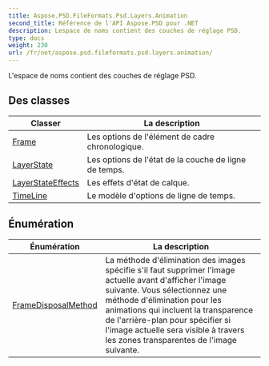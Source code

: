 ```yaml
---
title: Aspose.PSD.FileFormats.Psd.Layers.Animation
second_title: Référence de l'API Aspose.PSD pour .NET
description: Lespace de noms contient des couches de réglage PSD.
type: docs
weight: 230
url: /fr/net/aspose.psd.fileformats.psd.layers.animation/
---
```

L'espace de noms contient des couches de réglage PSD.

## Des classes

| Classer | La description |
| --- | --- |
| [Frame](./frame/) | Les options de l'élément de cadre chronologique. |
| [LayerState](./layerstate/) | Les options de l'état de la couche de ligne de temps. |
| [LayerStateEffects](./layerstateeffects/) | Les effets d'état de calque. |
| [TimeLine](./timeline/) | Le modèle d'options de ligne de temps. |
## Énumération

| Énumération | La description |
| --- | --- |
| [FrameDisposalMethod](./framedisposalmethod/) | La méthode d'élimination des images spécifie s'il faut supprimer l'image actuelle avant d'afficher l'image suivante. Vous sélectionnez une méthode d'élimination pour les animations qui incluent la transparence de l'arrière-plan pour spécifier si l'image actuelle sera visible à travers les zones transparentes de l'image suivante. |


